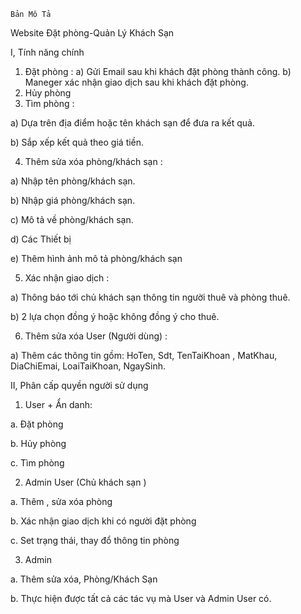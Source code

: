 	Bản Mô Tả
Website Đặt phòng-Quản Lý Khách Sạn

I, Tính năng chính 
1)	Đặt phòng  :
a) 	Gửi Email sau khi khách đặt phòng thành công.
b)	Maneger xác nhận giao dịch sau khi khách đặt phòng.
2)	Hủy phòng
3)	Tìm phòng :

a)	Dựa trên địa điểm hoặc tên khách sạn để đưa ra kết quả.

b)	Sắp xếp kết quả theo giá tiền.

4)	Thêm sửa xóa phòng/khách sạn :

a)	Nhập tên phòng/khách sạn.

b)	Nhập giá phòng/khách sạn.

c)	Mô tả về phòng/khách sạn.

d)	Các Thiết bị

e)	Thêm hình ảnh mô tả phòng/khách sạn

5)	Xác nhận giao dịch : 

a)	Thông báo tới chủ khách sạn thông tin người thuê và phòng thuê.

b)	 2 lựa chọn đồng ý hoặc không đồng ý cho thuê.

6)	Thêm sửa xóa User (Người dùng) :

a)	Thêm các thông tin gồm: HoTen, Sdt, TenTaiKhoan , MatKhau, DiaChiEmai, LoaiTaiKhoan, NgaySinh.

II, Phân cấp quyền người sử dụng 
1.	User + Ẩn danh: 

a.	Đặt phòng 

b.	Hủy phòng 

c.	Tìm phòng 

2.	Admin User (Chủ khách sạn ) 

a.	Thêm , sửa xóa phòng 

b.	Xác nhận giao dịch khi có người đặt phòng 

c.	Set trạng thái, thay đổ thông tin phòng 

3.	Admin 

a.	Thêm sửa xóa, Phòng/Khách Sạn

b.	Thực hiện được tất cả các tác vụ mà User và Admin User có.

